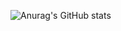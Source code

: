 ![Anurag's GitHub stats](https://github-readme-stats.vercel.app/api?username=eolouiszz&show_icons=true&theme=dark)
